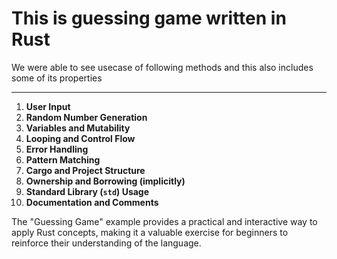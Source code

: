 # This is guessing game written in Rust
We were able to see usecase of following methods and this also includes some of its properties  
<hr>  

1. **User Input**  
2. **Random Number Generation**  
3. **Variables and Mutability**  
4. **Looping and Control Flow**  
5. **Error Handling**  
6. **Pattern Matching**  
7. **Cargo and Project Structure**  
8. **Ownership and Borrowing (implicitly)**  
9. **Standard Library (`std`) Usage**  
10. **Documentation and Comments**  
  
The "Guessing Game" example provides a practical and interactive way to apply Rust concepts, making it a valuable exercise for beginners to reinforce their understanding of the language.
